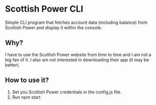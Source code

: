 # Scottish Power CLI

Simple CLI program that fetches account data (including balance) from Scottish Power and display it within the console.

## Why?

I have to use the Scottish Power website from time to time and I am not a big fan of it.
I also am not interested in downloading their app (it may be better).

## How to use it?

1. Set you Scottish Power credentials in the config.js file.
2. Run npm start
